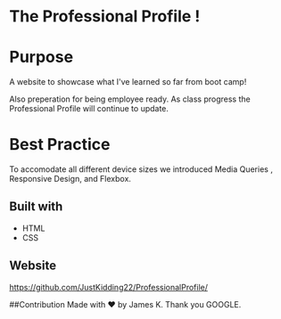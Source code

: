 # The Professional Profile !

# Purpose
A website to showcase what I've learned so far from boot camp!

Also preperation for being employee ready.
As class progress the Professional Profile will continue to update.

# Best Practice

To accomodate all different device sizes we introduced Media Queries , Responsive Design, and Flexbox.

## Built with
* HTML
* CSS

## Website
https://github.com/JustKidding22/ProfessionalProfile/


##Contribution
Made with ❤️ by James K.
Thank you GOOGLE.
